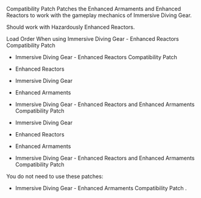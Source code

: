 Compatibility Patch
Patches the Enhanced Armaments and Enhanced Reactors to work with the gameplay mechanics of Immersive Diving Gear.

Should work with
Hazardously Enhanced Reactors.

Load Order
When using Immersive Diving Gear - Enhanced Reactors Compatibility Patch
- Immersive Diving Gear - Enhanced Reactors Compatibility Patch
- Enhanced Reactors
- Immersive Diving Gear
- Enhanced Armaments
- Immersive Diving Gear - Enhanced Reactors and Enhanced Armaments Compatibility Patch

- Immersive Diving Gear
- Enhanced Reactors
- Enhanced Armaments
- Immersive Diving Gear - Enhanced Reactors and Enhanced Armaments Compatibility Patch

You do not need to use these patches:
- Immersive Diving Gear - Enhanced Armaments Compatibility Patch .
